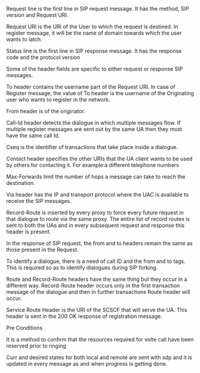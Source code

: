 Request line is the first line in SIP request message. It has the method, SIP version and Request URI.

 Request URI is the URI of the User to which the request is destined. In register message, it will be the name of domain towards which the user wants to latch.
 
Status line is the first line in SIP response message. It has the response code and the protocol version
 
Some of the header fields are specific to either request or response SIP messages.
 
To header contains the username part of the Request URI. In case of Register message, the value of To header is the username of the Originating user who wants to register in the network.
 
From header is of the originator.
 
Call-Id header detects the dialogue in which multiple messages flow. If multiple register messages are sent out by the same UA then they must have the same call Id.
 
Cseq is the identifier of transactions that take place inside a dialogue.
 
Contact header specifies the other URIs that the UA client wants to be used by others for contacting it. For example:à different telephone numbers
 
Max-Forwards limit the number of hops a message can take to reach the destination.
 
Via header has the IP and transport protocol where the UAC is available to receive the SIP messages.
 
Record-Route is inserted by every proxy to force every future request in that dialogue to route via the same proxy. The entire list of record routes is sent to both the UAs and in every subsequent request and response this header is present.
 
In the response of SIP request, the from and to headers remain the same as those present in the Request.
 
To identify a dialogue, there is a need of call ID and the from and to tags. This is required so as to identify dialogues during SIP forking.
 
Route and Record-Route headers have the same thing but they occur in a different way. Record-Route header occurs only in the first transaction message of the dialogue and then in further transactions Route header will occur.
 
Service Route Header is the URI of the SCSCF that will serve the UA. This header is sent in the 200 OK response of registration message.

Pre Conditions

It is a method to confirm that the resources required for volte call have been reserved prior to ringing 

Curr and desired states for both local and remote are sent with sdp and it is updated in every message as and when progress is getting done.